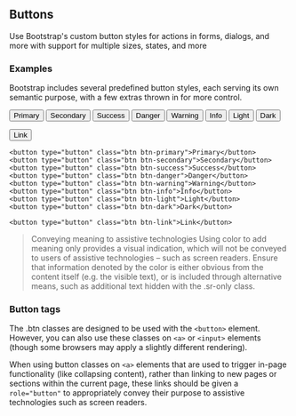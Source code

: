 ## Buttons
Use Bootstrap's custom button styles for actions in forms, dialogs, and more with support for multiple sizes, states, and more

### Examples
Bootstrap includes several predefined button styles, each serving its own semantic purpose, with a few extras thrown in for more control.

<div class="project-example">
  <button type="button" class="btn btn-primary">Primary</button>
  <button type="button" class="btn btn-secondary">Secondary</button>
  <button type="button" class="btn btn-success">Success</button>
  <button type="button" class="btn btn-danger">Danger</button>
  <button type="button" class="btn btn-warning">Warning</button>
  <button type="button" class="btn btn-info">Info</button>
  <button type="button" class="btn btn-light">Light</button>
  <button type="button" class="btn btn-dark">Dark</button>

  <button type="button" class="btn btn-link">Link</button>
</div>


```
<button type="button" class="btn btn-primary">Primary</button>
<button type="button" class="btn btn-secondary">Secondary</button>
<button type="button" class="btn btn-success">Success</button>
<button type="button" class="btn btn-danger">Danger</button>
<button type="button" class="btn btn-warning">Warning</button>
<button type="button" class="btn btn-info">Info</button>
<button type="button" class="btn btn-light">Light</button>
<button type="button" class="btn btn-dark">Dark</button>

<button type="button" class="btn btn-link">Link</button>
```

> Conveying meaning to assistive technologies
> Using color to add meaning only provides a visual indication, which will not be conveyed to users of assistive technologies – such as screen readers. Ensure that information denoted by the color is either obvious from the content itself (e.g. the visible text), or is included through alternative means, such as additional text hidden with the .sr-only class.

### Button tags
The .btn classes are designed to be used with the `<button>` element. However, you can also use these classes on `<a>` or `<input>` elements (though some browsers may apply a slightly different rendering).

When using button classes on `<a>` elements that are used to trigger in-page functionality (like collapsing content), rather than linking to new pages or sections within the current page, these links should be given a `role="button"` to appropriately convey their purpose to assistive technologies such as screen readers.